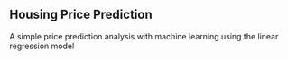 ## Housing Price Prediction
A simple price prediction analysis with machine learning using the linear regression model
